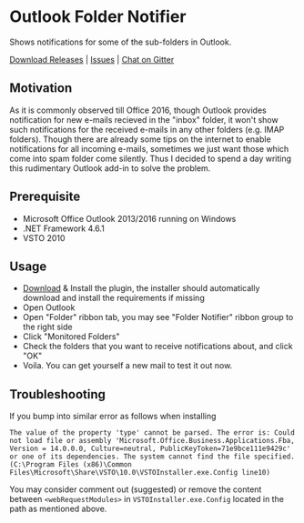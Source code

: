 # Outlook Folder Notifier

Shows notifications for some of the sub-folders in Outlook.

[Download Releases](https://github.com/CXuesong/OutlookFolderNotifier/releases) | [Issues](https://github.com/CXuesong/OutlookFolderNotifier/issues) | [Chat on Gitter](https://gitter.im/CXuesong/OutlookFolderNotifier)

## Motivation

As it is commonly observed till Office 2016, though Outlook provides notification for new e-mails recieved in the "inbox" folder, it won't show such notifications for the received e-mails in any other folders (e.g. IMAP folders). Though there are already some tips on the internet to enable notifications for all incoming e-mails, sometimes we just want those which come into spam folder come silently. Thus I decided to spend a day writing this rudimentary Outlook add-in to solve the problem.

## Prerequisite

*   Microsoft Office Outlook 2013/2016 running on Windows
*   .NET Framework 4.6.1
*   VSTO 2010

## Usage

*   [Download](https://github.com/CXuesong/OutlookFolderNotifier/releases) & Install the plugin, the installer should automatically download and install the requirements if missing
*   Open Outlook
*   Open "Folder" ribbon tab, you may see "Folder Notifier" ribbon group to the right side
*   Click "Monitored Folders"
*   Check the folders that you want to receive notifications about, and click "OK"
*   Voila. You can get yourself a new mail to test it out now.

## Troubleshooting

If you bump into similar error as follows when installing

```
The value of the property 'type' cannot be parsed. The error is: Could not load file or assembly 'Microsoft.Office.Business.Applications.Fba, Version = 14.0.0.0, Culture=neutral, PublicKeyToken=71e9bce111e9429c' or one of its dependencies. The system cannot find the file specified. (C:\Program Files (x86)\Common Files\Microsoft\Share\VSTO\10.0\VSTOInstaller.exe.Config line10)
```

You may consider comment out (suggested) or remove the content between `<webRequestModules>` in `VSTOInstaller.exe.Config` located in the path as mentioned above.